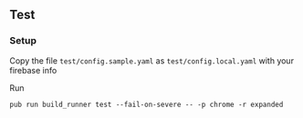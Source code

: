 

## Test

### Setup

Copy the file `test/config.sample.yaml` as `test/config.local.yaml` with your firebase info

Run

    pub run build_runner test --fail-on-severe -- -p chrome -r expanded
    
